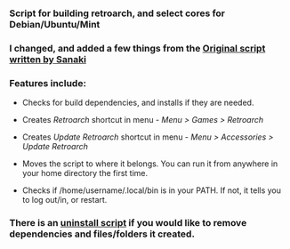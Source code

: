 ### Script for building retroarch, and select cores for Debian/Ubuntu/Mint

### I changed, and added a few things from the [Original script written by Sanaki](https://gist.github.com/Sanaki/44200de635032c21d5d9a11aba75b23b/)

### Features include:

* Checks for build dependencies, and installs if they are needed.

* Creates _Retroarch_ shortcut in menu - _Menu > Games > Retroarch_

* Creates _Update Retroarch_ shortcut in menu - _Menu > Accessories > Update Retroarch_

* Moves the script to where it belongs. You can run it from anywhere in your home directory the first time.

* Checks if /home/username/.local/bin is in your PATH. If not, it tells you to log out/in, or restart.

### There is an [uninstall script](https://github.com/Justme488/uninstall-ra) if you would like to remove dependencies and files/folders it created.

